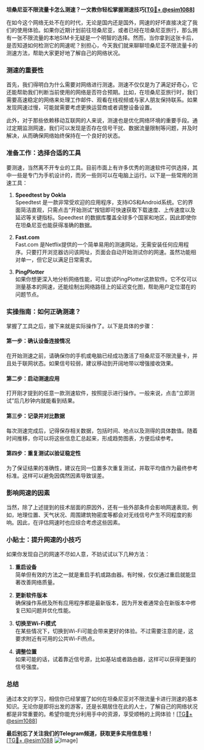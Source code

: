 **坦桑尼亚不限流量卡怎么测速？一文教你轻松掌握测速技巧[[TG💪+ @esim1088](https://t.me/s/esim1088)]**

在如今这个网络无处不在的时代，无论是国内还是国外，网速的好坏直接决定了我们的使用体验。如果你近期计划前往坦桑尼亚，或者已经在坦桑尼亚旅行，那么拥有一张不限流量的本地SIM卡无疑是一个明智的选择。然而，当你拿到这张卡后，是否知道如何检测它的网速呢？别担心，今天我们就来聊聊坦桑尼亚不限流量卡的测速方法，帮助大家更好地了解自己的网络状况。

### 测速的重要性

首先，我们得明白为什么需要对网络进行测速。测速不仅仅是为了满足好奇心，它还能帮助我们判断当前使用的网络是否符合预期。比如，在坦桑尼亚旅行时，我们需要高速稳定的网络来处理工作邮件、观看在线视频或与家人朋友保持联系。如果发现网速过慢，可能就需要考虑更换运营商或者调整设备设置。

此外，对于那些依赖移动互联网的人来说，测速也是优化网络环境的重要手段。通过定期监测网速，我们可以发现是否存在信号干扰、数据流量限制等问题，并及时解决，从而确保网络始终保持在一个良好的状态。

### 准备工作：选择合适的工具

要测速，当然离不开专业的工具。目前市面上有许多优秀的测速软件可供选择，其中一些是专门为手机设计的，而另一些则可以在电脑上运行。以下是一些常用的测速工具：

1. **Speedtest by Ookla**  
   Speedtest 是一款非常受欢迎的应用程序，支持iOS和Android系统。它的界面简洁直观，只需点击“开始测试”按钮即可快速获取下载速度、上传速度以及延迟等关键指标。Speedtest 的数据库覆盖全球多个国家和地区，因此即使你在坦桑尼亚也能获得准确的数据。

2. **Fast.com**  
   Fast.com 是Netflix提供的一个简单易用的测速网站，无需安装任何应用程序。只要打开浏览器访问该网址，页面会自动开始测试你的网速。虽然功能相对单一，但它足以满足日常需求。

3. **PingPlotter**  
   如果你想更深入地分析网络性能，可以尝试PingPlotter这款软件。它不仅可以测量基本的网速，还能绘制出网络路径上的延迟变化图，帮助用户定位潜在的问题节点。

### 实操指南：如何正确测速？

掌握了工具之后，接下来就是实际操作了。以下是具体的步骤：

#### 第一步：确认设备连接情况
在开始测速之前，请确保你的手机或电脑已经成功激活了坦桑尼亚不限流量卡，并且处于联网状态。如果信号较弱，建议移动到开阔地带以增强接收效果。

#### 第二步：启动测速应用
打开刚才提到的任意一款测速软件，按照提示进行操作。一般来说，点击“立即测试”后几秒钟内就能看到结果。

#### 第三步：记录并对比数据
每次测速完成后，记得保存相关数据，包括时间、地点以及测得的具体数值。随着时间推移，你可以将这些信息汇总起来，形成趋势图表，方便后续参考。

#### 第四步：重复测试以验证稳定性
为了保证结果的准确性，建议在同一位置多次重复测试，并取平均值作为最终参考标准。这样可以避免因偶然因素导致误差。

### 影响网速的因素

当然，除了上述提到的技术层面的原因外，还有一些外部条件会影响网速表现。例如，地理位置、天气状况、周围建筑物密度等都会对无线信号产生不同程度的影响。因此，在评估网速时也应综合考虑这些因素。

### 小贴士：提升网速的小技巧

如果你发现自己的网速不尽如人意，不妨试试以下几种方法：

1. **重启设备**  
   简单但有效的方法之一就是重启手机或路由器。有时候，仅仅通过重启就能显著改善网络质量。

2. **更新软件版本**  
   确保操作系统及所有应用程序都是最新版本，因为开发者通常会在新版本中修复已知问题并优化性能。

3. **切换至Wi-Fi模式**  
   在某些情况下，切换到Wi-Fi可能会带来更好的体验。不过需要注意的是，这要求附近有可用的公共Wi-Fi热点。

4. **调整位置**  
   如果可能的话，试着靠近信号源，比如基站或者路由器，这样可以获得更强的信号强度。

### 总结

通过本文的学习，相信你已经掌握了如何在坦桑尼亚对不限流量卡进行测速的基本知识。无论你是即将出发的游客，还是长期居住在此的人士，了解自己的网络状况都是非常重要的。希望你能充分利用手中的资源，享受顺畅的上网体验！[[TG💪+ @esim1088](https://t.me/s/esim1088)]

**最后别忘了关注我们的Telegram频道，获取更多实用信息哦！**  
[[TG💪+ @esim1088](https://t.me/s/esim1088) ![Image](https://i.postimg.cc/4NQfJmqS/Snipaste-2025-05-13-00-14-12.png)]